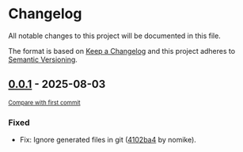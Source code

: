 # Changelog

All notable changes to this project will be documented in this file.

The format is based on [Keep a Changelog](http://keepachangelog.com/en/1.0.0/)
and this project adheres to [Semantic Versioning](http://semver.org/spec/v2.0.0.html).

<!-- insertion marker -->
## [0.0.1](https://github.com/nomike/deguix/releases/tag/0.0.1) - 2025-08-03

<small>[Compare with first commit](https://github.com/nomike/deguix/compare/463850910783323e4297f6b3a82c153af3197b27...0.0.1)</small>

### Fixed

- Fix: Ignore generated files in git ([4102ba4](https://github.com/nomike/deguix/commit/4102ba4d2eceb7217464b053ce5dda2408c78130) by nomike).
